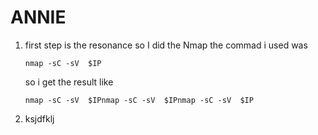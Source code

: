 # ANNIE 
1.  first step is the resonance so I did the Nmap  the commad i used was 
	
		nmap -sC -sV  $IP
	so i get the result like 
	
		nmap -sC -sV  $IPnmap -sC -sV  $IPnmap -sC -sV  $IP

2. ksjdfklj